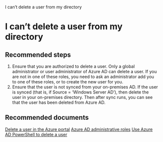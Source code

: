 I can’t delete a user from my directory

<properties 
    pageTitle="I can’t delete a user from my directory"
    description=" I can’t delete a user from my directory"
    service="microsoft.aad"
    resource="Microsoft_AAD_IAM"
    authors="Jeffsta-MSFT"
    displayOrder="2570"
    selfHelpType="resource"
    resourceTags="userandgroups_overview,userandgroups_user"
    cloudEnvironments="public"
 />
# I can’t delete a user from my directory 

## **Recommended steps**

1. Ensure that you are authorized to delete a user. Only a global administrator or user administrator of Azure AD can delete a user. If you are not in one of these roles, you need to ask an administrator add you to one of these roles, or to create the new user for you. 
2. Ensure that the user is not synced from your on-premises AD. If the user is synced (that is, if Source = ‘Windows Server AD’), then delete the user in your on-premises directory. Then after sync runs, you can see that the user has been deleted from Azure AD.

## **Recommended documents**

[Delete a user in the Azure portal](https://docs.microsoft.com/en-us/azure/active-directory/active-directory-users-delete-user-azure-portal) 
[Azure AD administrative roles](https://docs.microsoft.com/en-us/azure/active-directory/active-directory-assign-admin-roles)
[Use Azure AD PowerShell to delete a user](https://docs.microsoft.com/en-us/powershell/azuread/v2/remove-azureaduser)